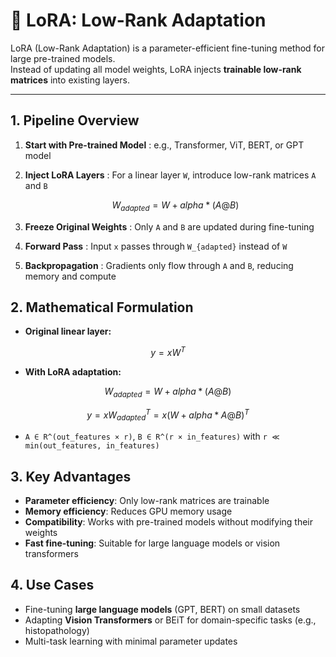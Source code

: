 # 🔹 LoRA: Low-Rank Adaptation

LoRA (Low-Rank Adaptation) is a parameter-efficient fine-tuning method for large pre-trained models.  
Instead of updating all model weights, LoRA injects **trainable low-rank matrices** into existing layers.

---

## 1. Pipeline Overview

1. **Start with Pre-trained Model** : e.g., Transformer, ViT, BERT, or GPT model
2. **Inject LoRA Layers** : 
For a linear layer `W`, introduce low-rank matrices `A` and `B`
   ```math
   W_{adapted} = W + alpha * (A @ B)

3. **Freeze Original Weights** : 
Only `A` and `B` are updated during fine-tuning

4. **Forward Pass** : 
Input `x` passes through `W_{adapted}` instead of `W`

6. **Backpropagation** : 
Gradients only flow through `A` and `B`, reducing memory and compute


## 2. Mathematical Formulation

- **Original linear layer:**
``` math
y = x W^T
```

- **With LoRA adaptation:**
```math
W_{adapted} = W + alpha * (A @ B)
```
```math
y = x W_{adapted}^T = x (W + alpha * A @ B)^T
```
- `A ∈ R^(out_features × r)`, `B ∈ R^(r × in_features)` with `r ≪ min(out_features, in_features)`


## 3. Key Advantages

- **Parameter efficiency**: Only low-rank matrices are trainable  
- **Memory efficiency**: Reduces GPU memory usage  
- **Compatibility**: Works with pre-trained models without modifying their weights  
- **Fast fine-tuning**: Suitable for large language models or vision transformers

## 4. Use Cases

- Fine-tuning **large language models** (GPT, BERT) on small datasets  
- Adapting **Vision Transformers** or BEiT for domain-specific tasks (e.g., histopathology)  
- Multi-task learning with minimal parameter updates

